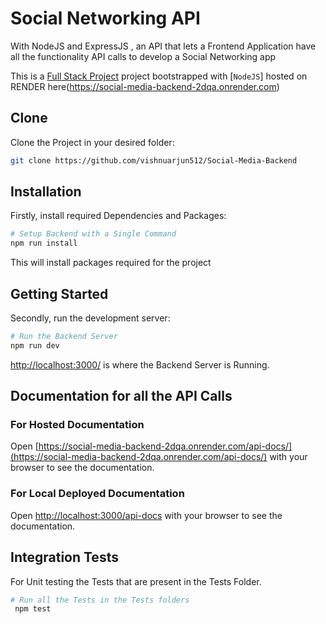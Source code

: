 # Social Networking API

With NodeJS and ExpressJS , an API that lets a Frontend Application have all the functionality API calls to develop a Social Networking app

This is a [Full Stack Project](https://github.com/vishnuarjun512/Social-Media-Backend) project bootstrapped with [`NodeJS`] hosted on RENDER here(https://social-media-backend-2dqa.onrender.com)

## Clone

Clone the Project in your desired folder:

```bash
git clone https://github.com/vishnuarjun512/Social-Media-Backend
```

## Installation

Firstly, install required Dependencies and Packages:

```bash
# Setup Backend with a Single Command
npm run install
```

This will install packages required for the project

## Getting Started

Secondly, run the development server:

```bash
# Run the Backend Server
npm run dev
```

[http://localhost:3000/](http://localhost:5173/) is where the Backend Server is Running.

## Documentation for all the API Calls

### For Hosted Documentation

Open [https://social-media-backend-2dqa.onrender.com/api-docs/](https://social-media-backend-2dqa.onrender.com/api-docs/) with your browser to see the documentation.

### For Local Deployed Documentation

Open [http://localhost:3000/api-docs](http://localhost:3000/api-docs) with your browser to see the documentation.

## Integration Tests

For Unit testing the Tests that are present in the Tests Folder.

```bash
# Run all the Tests in the Tests folders
 npm test
```

